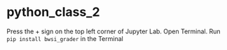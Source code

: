 # python_class_2
Press the + sign on the top left corner of Jupyter Lab. Open Terminal. Run <code>pip install bwsi_grader</code> in the Terminal
